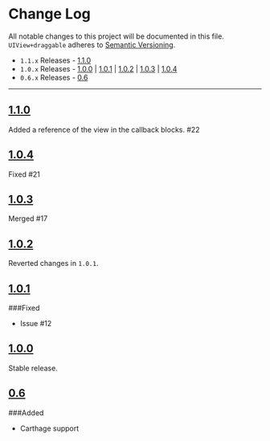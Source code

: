 # Change Log
All notable changes to this project will be documented in this file.
`UIView+draggable` adheres to [Semantic Versioning](http://semver.org/).

- `1.1.x` Releases - [1.1.0](#110)  
- `1.0.x` Releases - [1.0.0](#100) | [1.0.1](#101) | [1.0.2](#102) | [1.0.3](#103) | [1.0.4](#104)  
- `0.6.x` Releases - [0.6](#06)

---

## [1.1.0](https://github.com/andreamazz/UIView-draggable/releases/tag/1.1.0)  

Added a reference of the view in the callback blocks. #22 

## [1.0.4](https://github.com/andreamazz/UIView-draggable/releases/tag/1.0.4)  

Fixed #21

## [1.0.3](https://github.com/andreamazz/UIView-draggable/releases/tag/1.0.3)  

Merged #17  

## [1.0.2](https://github.com/andreamazz/UIView-draggable/releases/tag/1.0.2)  

Reverted changes in `1.0.1`.

## [1.0.1](https://github.com/andreamazz/UIView-draggable/releases/tag/1.0.1)  

###Fixed

- Issue #12 

## [1.0.0](https://github.com/andreamazz/UIView-draggable/releases/tag/1.0.0)  

Stable release.  

## [0.6](https://github.com/andreamazz/UIView-draggable/releases/tag/0.6)  

###Added  
- Carthage support

